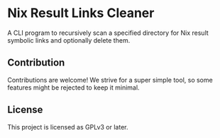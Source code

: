 # Nix Result Links Cleaner

A CLI program to recursively scan a specified directory for Nix result
symbolic links and optionally delete them.

## Contribution

Contributions are welcome! We strive for a super simple tool, so some
features might be rejected to keep it minimal.

## License

This project is licensed as GPLv3 or later.
